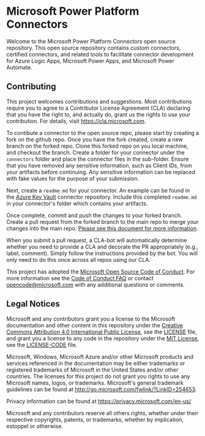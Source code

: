 # Microsoft Power Platform Connectors

Welcome to the Microsoft Power Platform Connectors open source repository. This open source repository contains custom connectors, certified connectors, and related tools to facilitate connector development for Azure Logic Apps, Microsoft Power Apps, and Microsoft Power Automate.

## Contributing

This project welcomes contributions and suggestions.  Most contributions require you to agree to a
Contributor License Agreement (CLA) declaring that you have the right to, and actually do, grant us
the rights to use your contribution. For details, visit https://cla.microsoft.com.

To contibute a connector to the open source repo, please start by creating a fork on the github repo.
Once you have the fork created, create a new branch on the forked repo. Clone this forked repo on you 
local machine, and checkout the branch. Create a folder for your connector under the `connectors` folder
and place the connector files in the sub-folder. Ensure that you have removed any sensitive information, such as Client IDs, from your artifacts before continuing. Any sensitive information can be replaced with fake values for the purpose of your submission.

Next, create a `readme.md` for your connector. An example can be found in the [Azure Key Vault](https://github.com/microsoft/PowerPlatformConnectors/tree/master/samples/AzureKeyVault) connector repository. Include this completed `readme.md` in your connector's folder which contains your artifacts. 

Once complete, commit and push the changes to your forked branch. Create a pull request from the forked branch to the main repo to merge your changes into the main repo.
[Please see this document for more information](https://github.com/CoolProp/CoolProp/wiki/Contributing:-git-development-workflow).

When you submit a pull request, a CLA-bot will automatically determine whether you need to provide
a CLA and decorate the PR appropriately (e.g., label, comment). Simply follow the instructions
provided by the bot. You will only need to do this once across all repos using our CLA.

This project has adopted the [Microsoft Open Source Code of Conduct](https://opensource.microsoft.com/codeofconduct/).
For more information see the [Code of Conduct FAQ](https://opensource.microsoft.com/codeofconduct/faq/) or
contact [opencode@microsoft.com](mailto:opencode@microsoft.com) with any additional questions or comments.

## Legal Notices

Microsoft and any contributors grant you a license to the Microsoft documentation and other content
in this repository under the [Creative Commons Attribution 4.0 International Public License](https://creativecommons.org/licenses/by/4.0/legalcode),
see the [LICENSE](LICENSE) file, and grant you a license to any code in the repository under the [MIT License](https://opensource.org/licenses/MIT), see the
[LICENSE-CODE](LICENSE-CODE) file.

Microsoft, Windows, Microsoft Azure and/or other Microsoft products and services referenced in the documentation
may be either trademarks or registered trademarks of Microsoft in the United States and/or other countries.
The licenses for this project do not grant you rights to use any Microsoft names, logos, or trademarks.
Microsoft's general trademark guidelines can be found at http://go.microsoft.com/fwlink/?LinkID=254653.

Privacy information can be found at https://privacy.microsoft.com/en-us/

Microsoft and any contributors reserve all others rights, whether under their respective copyrights, patents,
or trademarks, whether by implication, estoppel or otherwise.

